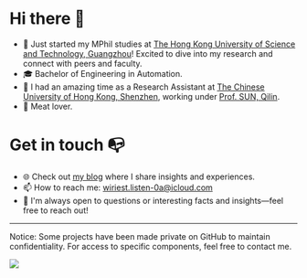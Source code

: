 # Hi there 👋

- 🔭 Just started my MPhil studies at [The Hong Kong University of Science and Technology, Guangzhou](https://www.hkust-gz.edu.cn/)! Excited to dive into my research and connect with peers and faculty.
- 🎓 Bachelor of Engineering in Automation.
- 💼 I had an amazing time as a Research Assistant at [The Chinese University of Hong Kong, Shenzhen](https://cuhk.edu.cn/en), working under [Prof. SUN, Qilin](https://sds.cuhk.edu.cn/en/teacher/489).
- 🍖 Meat lover.

# Get in touch 📭
- 🌐 Check out [my blog](https://yipko.com) where I share insights and experiences.
- 📫 How to reach me: [wiriest.listen-0a@icloud.com](mailto:wiriest.listen-0a@icloud.com)
- 💬 I'm always open to questions or interesting facts and insights—feel free to reach out!
---
Notice: Some projects have been made private on GitHub to maintain confidentiality. For access to specific components, feel free to contact me.

![](https://komarev.com/ghpvc/?username=YipKo&style=plastic)
